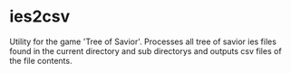 # ies2csv
Utility for the game 'Tree of Savior'. Processes all tree of savior ies files found in the current directory and sub directorys and outputs csv files of the file contents.